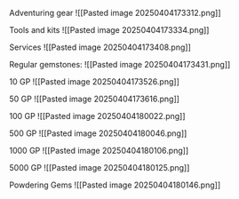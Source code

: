 Adventuring gear
	![[Pasted image 20250404173312.png]]

Tools and kits
	![[Pasted image 20250404173334.png]]

Services 
	![[Pasted image 20250404173408.png]]

Regular gemstones: 
	![[Pasted image 20250404173431.png]]

10 GP
	![[Pasted image 20250404173526.png]]
 
 50 GP
	 ![[Pasted image 20250404173616.png]]

100 GP
	![[Pasted image 20250404180022.png]]

500 GP 
	![[Pasted image 20250404180046.png]]

1000 GP
	![[Pasted image 20250404180106.png]]

5000 GP 
	![[Pasted image 20250404180125.png]]

Powdering Gems
	![[Pasted image 20250404180146.png]]